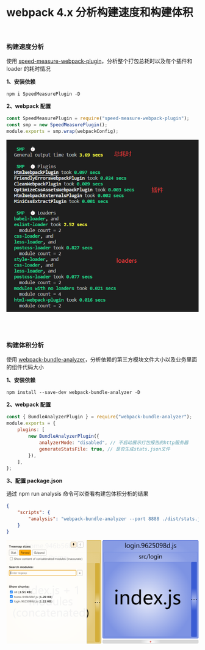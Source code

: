 # webpack 4.x 分析构建速度和构建体积

</br>

### 构建速度分析

使用 [speed-measure-webpack-plugin](https://www.npmjs.com/package/speed-measure-webpack-plugin)，分析整个打包总耗时以及每个插件和 loader 的耗时情况

**1、安装依赖**

```
npm i SpeedMeasurePlugin -D
```

**2、webpack 配置**

```javascript
const SpeedMeasurePlugin = require("speed-measure-webpack-plugin");
const smp = new SpeedMeasurePlugin();
module.exports = smp.wrap(webpackConfig);
```

![image](./img/speed.png)

</br>
</br>

### 构建体积分析

使用 [webpack-bundle-analyzer](https://www.npmjs.com/package/webpack-bundle-analyzer)，分析依赖的第三方模块文件大小以及业务里面的组件代码大小

**1、安装依赖**

```
npm install --save-dev webpack-bundle-analyzer -D
```

**2、webpack 配置**

```javascript
const { BundleAnalyzerPlugin } = require("webpack-bundle-analyzer");
module.exports = {
    plugins: [
        new BundleAnalyzerPlugin({
            analyzerMode: "disabled", // 不启动展示打包报告的http服务器
            generateStatsFile: true, // 是否生成stats.json文件
        }),
    ],
};
```

**3、配置 package.json**

通过 npm run analysis 命令可以查看构建包体积分析的结果

```json
{
    "scripts": {
        "analysis": "webpack-bundle-analyzer --port 8888 ./dist/stats.json"
    }
}
```

![image](./img/buildSize.png)

</br>
</br>
